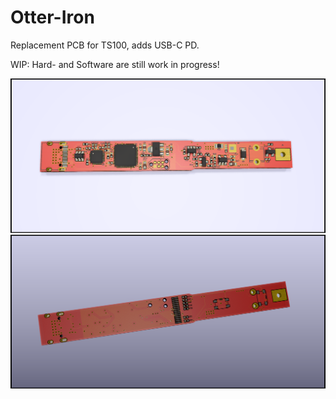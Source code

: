 # Otter-Iron

Replacement PCB for TS100, adds USB-C PD.

WIP: Hard- and Software are still work in progress!

![Front](front.png)
![Back](back.png)
